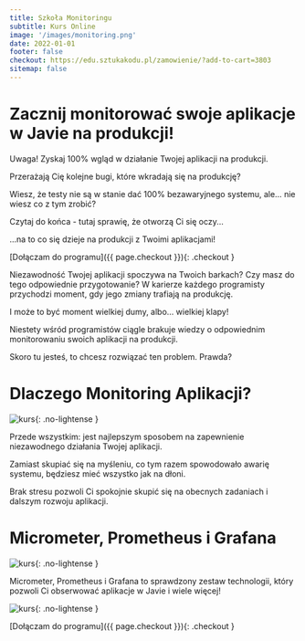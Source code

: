 ```yaml
---
title: Szkoła Monitoringu
subtitle: Kurs Online
image: '/images/monitoring.png'
date: 2022-01-01
footer: false
checkout: https://edu.sztukakodu.pl/zamowienie/?add-to-cart=3803
sitemap: false
---
```


# Zacznij monitorować swoje aplikacje w Javie na produkcji!

Uwaga!
Zyskaj 100% wgląd w działanie Twojej aplikacji na produkcji.

Przerażają Cię kolejne bugi, które wkradają się na produkcję?

Wiesz, że testy nie są w stanie dać 100% bezawaryjnego systemu, ale… nie wiesz co z tym zrobić?

Czytaj do końca - tutaj sprawię, że otworzą Ci się oczy...

...na to co się dzieje na produkcji z Twoimi aplikacjami!

[Dołączam do programu]({{ page.checkout }}){: .checkout }

Niezawodność Twojej aplikacji spoczywa na Twoich barkach?
Czy masz do tego odpowiednie przygotowanie?
W karierze każdego programisty przychodzi moment, gdy jego zmiany trafiają na produkcję.



I może to być moment wielkiej dumy, albo… wielkiej klapy!

Niestety wśród programistów ciągle brakuje wiedzy o odpowiednim monitorowaniu swoich aplikacji na produkcji.

Skoro tu jesteś, to chcesz rozwiązać ten problem. Prawda?

# Dlaczego Monitoring Aplikacji?

![kurs](https://szkolamonitoringu.pl/wp-content/uploads/2021/09/monitoring-lekcja.png#right){: .no-lightense }

Przede wszystkim: jest najlepszym sposobem na zapewnienie niezawodnego działania Twojej aplikacji.

Zamiast skupiać się na myśleniu, co tym razem spowodowało awarię systemu, będziesz mieć wszystko jak na dłoni.

Brak stresu pozwoli Ci spokojnie skupić się na obecnych zadaniach i dalszym rozwoju aplikacji.

# Micrometer, Prometheus i Grafana

![kurs](https://szkolamonitoringu.pl/wp-content/uploads/2021/09/monitoring-stack.png){: .no-lightense }

Micrometer, Prometheus i Grafana to sprawdzony zestaw technologii, który pozwoli Ci obserwować aplikacje w Javie i wiele więcej!

![kurs](https://szkolamonitoringu.pl/wp-content/uploads/2021/08/grafana.jpeg){: .no-lightense }


[Dołączam do programu]({{ page.checkout }}){: .checkout }
